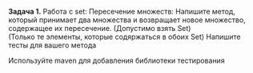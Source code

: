 **Задача 1.**
Работа с set:
Пересечение множеств: Напишите метод, который принимает два множества и возвращает новое множество, содержащее их пересечение. (Допустимо взять Set<String>)  
(Только те элементы, которые содяржаться в обоих Set)
Напишите тесты для вашего метода

Используйте maven для добавления библиотеки тестирования

